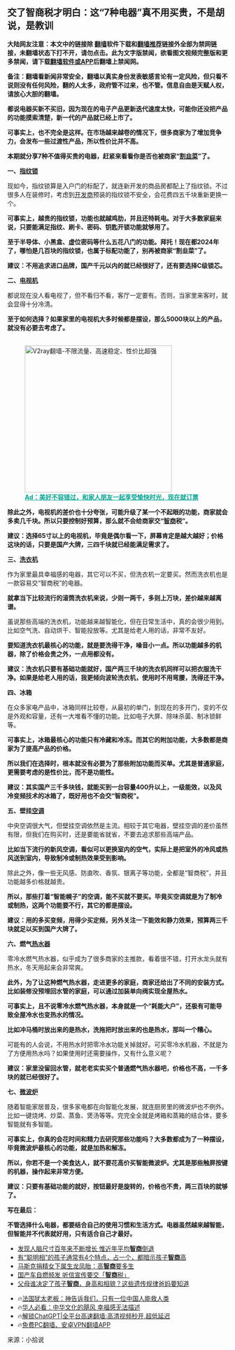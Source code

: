  <!-- 面包屑导航 --> <h2>交了智商税才明白：这“7种电器”真不用买贵，不是胡说，是教训</h2> <p class="notice"><b>大陆网友注意：本文中的链接除 <a href="https://github.com/bannedbook/fanqiang" >翻墙</a>软件下载和<a href="https://github.com/killgcd/justmysocks/blob/master/README.md">翻墙推荐</a>链接外全部为禁网链接，未翻墙状态下打不开，请勿点击。此为文字版禁闻，欲看图文视频完整版和更多禁闻，请下载<a href="https://github.com/bannedbook/fanqiang">翻墙软件或APP</a>后翻墙上禁闻网。</p><p>备注：翻墙看新闻非常安全，翻墙以真实身份发表敏感言论有一定风险，但只看不说则没有任何风险，翻的人太多，政府管不过来，也不管。信息自由是天赋人权，请放心大胆的翻墙。</b></p>  <div class="entry"> <p><strong>都说电器买新不买旧，因为现在的电子产品更新迭代速度太快，可能你还没把产品的功能摸索清楚，新一代的产品就已经上市了。</strong></p> <p><strong>可事实上，也不完全是这样。在市场越来越卷的情况下，很多商家为了增加竞争力，会发布一些过渡性产品，所以性价比并不高。</strong></p> <p><strong>本期就分享7种不值得买贵的电器，赶紧来看看你是否也被商家“<a href="https://www.bannedbook.org/bnews/tag/%E5%89%B2%E9%9F%AD%E8%8F%9C/" class="st_tag internal_tag" rel="tag" title="标签 割韭菜 下的日志">割韭菜</a>”了。</strong></p> <p><strong>一、<a href="https://www.bannedbook.org/bnews/tag/%E6%8C%87%E7%BA%B9%E9%94%81/" class="st_tag internal_tag" rel="tag" title="标签 指纹锁 下的日志">指纹锁</a></strong></p> <p>现如今，指纹锁算是入户门的标配了，就连新开发的商品房都配上了指纹锁。不过很多人在装修时，考虑到<a href="https://www.bannedbook.org/bnews/tag/%e5%bc%80%e5%8f%91%e5%95%86/" class="st_tag internal_tag" rel="tag" title="标签 开发商 下的日志">开发商</a>预装的指纹锁不安全，会花费四五千块重新更换一个。</p> <p><strong>可事实上，越贵的指纹锁，功能也就越鸡肋，并且还特耗电。对于大多数家庭来说，只要能满足指纹、刷卡、密码、钥匙开锁功能就够用了。</strong></p> <p><strong>至于半导体、小黑盒、虚位密码等什么五花八门的功能。拜托！现在都2024年了，哪怕是几百块的指纹锁，也属于标配功能了，别再被商家“割韭菜”了。</strong></p> <p><strong>建议：不用追求进口品牌，国产千元以内的就已经很好了，还有要选择C级锁芯。</strong></p> <p><strong>二、<a href="https://www.bannedbook.org/bnews/tag/%E7%94%B5%E8%A7%86%E6%9C%BA/" class="st_tag internal_tag" rel="tag" title="标签 电视机 下的日志">电视机</a></strong></p> <p>都说现在没人看电视了，但不看归不看，客厅一定要有。否则，当家里来客时，就会显得十分冷清。</p> <p><strong>至于如何选择？如果家里的电视机大多时候都是摆设，那么5000块以上的产品，就没有必要去考虑了。</strong></p><figure id="shenyun-figure"> <br/><a href="https://github.com/bannedbook/fanqiang/wiki/V2ray%E6%9C%BA%E5%9C%BA"><img src="https://raw.githubusercontent.com/bannedbook/fanqiang/master/v2ss/images/v2free.jpg" width="336" alt="V2ray翻墙-不限流量、高速稳定、性价比超强"></a><br/> <figcaption><strong style="cursor:pointer;text-decoration:underline;color:#00a191" onclick="window.open('https://zh-cn.shenyun.com/tickets?utm_source=bannedbook.org')">Ad：美好不容错过，和家人朋友一起享受愉快时光，现在就订票</strong></figcaption> </figure> <p><strong>除此之外，电视机的差价也十分夸张，可能升级了某一个不起眼的功能，商家就会多卖几千块。所以只要控制好预算，那么就不会给商家交“<a href="https://www.bannedbook.org/bnews/tag/%e6%99%ba%e5%95%86/" class="st_tag internal_tag" rel="tag" title="标签 智商 下的日志">智商</a>税”。</strong></p> <p><strong>建议：选择65寸以上的电视机，毕竟是偶尔看一下，屏幕肯定是越大越好；价格这块的话，只要是国产大牌，三四千块就已经能满足需求了。</strong></p> <p><strong>三、<a href="https://www.bannedbook.org/bnews/tag/%e6%b4%97%e8%a1%a3%e6%9c%ba/" class="st_tag internal_tag" rel="tag" title="标签 洗衣机 下的日志">洗衣机</a></strong></p> <p>作为家里最具幸福感的电器，其它可以不买，但洗衣机一定要买。然而洗衣机也是一款容易交“智商税”的电器。</p> <p><strong>就拿当下比较流行的滚筒洗衣机来说，少则一两千，多则上万块，差价越来越离谱。</strong></p> <p>虽说那些高端的洗衣机，功能越来越智能化，但在日常生活中，真的会很少用到。比如空气洗、自动烘干、智能投放等。尤其是给老人用的话，非常不友好。</p> <p><strong>要知道洗衣机最核心的功能，就是要洗得干净，噪音小一点。所以功能越多的机器，除了价格会贵之外，一点用都没有。</strong></p> <p><strong>建议：洗衣机只要有基础功能就好，国产两三千块的洗衣机同样可以把衣服洗干净。如果是给老人用的话，我更倾向波轮洗衣机，使用时不用弯腰，洗得还干净。</strong></p> <p><strong>四、冰箱</strong></p> <p>在众多家电产品中，冰箱同样比较卷，从最初的单门，到现在的多开门，变的不仅是外观和容量，还有一大堆看不懂的功能。比如电子大屏、除味杀菌、制冰锁鲜等。</p> <p><strong>可事实上，冰箱最核心的功能只有冷藏和冷冻。而其它的附加功能，大多数都是商家为了提高产品的价格。</strong></p>  <p><strong>所以我们在选择时，根本就没有必要为了那些附加功能而买单。尤其是普通家庭，更需要考虑的是性价比，而不是功能性。</strong></p> <p><strong>建议：其实国产三千多块钱，就能买到一台容量400升以上，一级能效，以及风冷变频技术的冰箱了，既好用也不会交“智商税”。</strong></p> <p><strong>五、壁挂<a href="https://www.bannedbook.org/bnews/tag/%E7%A9%BA%E8%B0%83/" class="st_tag internal_tag" rel="tag" title="标签 空调 下的日志">空调</a></strong></p> <p>中央空调很大气，但壁挂空调依然是主流。相较于其它电器，壁挂空调的差价虽然有限，但我们在购买时，还是要能省就省，不要去追求那些高端产品。</p> <p><strong>比如当下流行的新风空调，看似可以更换室内的空气，实际上是把室外的冷风或热风送到室内，导致制冷或制热效果受到影响。</strong></p> <p>除此之外，像一些无风感、防直吹、香氛、银离子等功能，全都是“智商税”，并且功能越多价格就越贵。</p> <p><strong>所以，那些打着“智能幌子”的空调，能不买就不要买。毕竟买空调就是为了制冷或制热，这两个功能要不行，其它的都是摆设。</strong></p> <p><strong>建议：用的多买变频，用得少买定频，另外关注一下能效和静力效果，预算两三千块就足以买到国产大牌了。</strong></p> <p><strong>六、燃气<a href="https://www.bannedbook.org/bnews/tag/%E7%83%AD%E6%B0%B4%E5%99%A8/" class="st_tag internal_tag" rel="tag" title="标签 热水器 下的日志">热水器</a></strong></p> <p>零冷水燃气热水器，似乎成为了很多商家的主推款，看着很不错，打开水龙头就有热水，冬天用起来会非常爽。</p> <p><strong>此外，为了让这种燃气热水器，走进更多的家庭，商家还给出了不同的安装方式。比如装修没预埋回水管的家庭，可以通过加装单向阀实现全屋热水。</strong></p>  <p><strong>可事实上，且不说零冷水燃气热水器，本身就是一个“耗能大户”，还极有可能导致全屋冷水也变热水的情况。</strong></p> <p><strong>比如冲马桶时放出来的是热水，洗拖把时放出来的也是热水，那叫一个糟心。</strong></p> <p>可能有的人会说，不用热水时把零冷水功能关掉就好。可买零冷水机器，不就是为了方便用热水吗？如果使用时还需要操作，又有什么意义呢？</p> <p><strong>建议：家里没留回水管，就老老实实买个普通燃气热水器吧，价格也不高，一千多块的就已经很好了。</strong></p> <p><strong>七、<a href="https://www.bannedbook.org/bnews/tag/%E5%BE%AE%E6%B3%A2%E7%82%89/" class="st_tag internal_tag" rel="tag" title="标签 微波炉 下的日志">微波炉</a></strong></p> <p>随着智能家居普及，很多家电都在向智能化发展，就连厨房里的微波炉也不例外。比如一键烧烤、炒菜、蒸鱼、煲汤等等。完完全全就是烤箱和蒸箱的结合体，要多智能就有多智能。</p> <p><strong>可事实上，你真的会花时间和精力去研究那些功能吗？大多数都成为了一种摆设，毕竟微波炉最核心的功能，就是加热和解冻。</strong></p> <p><strong>所以，你若不是一个美食达人，就不要花高价买智能微波炉。尤其是那些触屏按键的机器，操作起来非常方便。</strong></p> <p><strong>建议：只要有基础功能的就好，按钮最好是旋转的，价格也不贵，两三百块的就够了。</strong></p> <p><strong>写在最后：</strong></p> <p><strong>不管选择什么电器，都要结合自己的使用习惯和生活方式。电器虽然越来越智能，但智能并不代表就好用，只有适合自己才最好。</strong></p>  <!--<div id="taboola-mid-1"></div>--><ul class='op-related-articles' title='相关阅读'> <li><a href='https://www.bannedbook.org/bnews/cnnews/20240330/2019100.html' target='_blank'>发现人脑尺寸百年来不断增长 惟近年平均<b>智商</b>倒退</a></li> <li><a href='https://www.bannedbook.org/bnews/lifebaike/20240306/2009500.html' target='_blank'>有“聪明相”的孩子通常有4个特点，占一个，都暗示孩子<b>智商</b>高</a></li> <li><a href='https://www.bannedbook.org/bnews/cnnews/20240221/2003424.html' target='_blank'>马斯克捐精女下属生龙凤胎：高<b>智商</b>要多生</a></li> <li><a href='https://www.bannedbook.org/bnews/ccpdope/20240220/2003218.html' target='_blank'>国产车自燃频发 听信宣传要交「<b>智商</b>税」</a></li> <li><a href='https://www.bannedbook.org/bnews/lifebaike/20240209/1998898.html' target='_blank'>父母谁决定了孩子<b>智商</b>，身高和相貌？这些遗传规律爸妈要知道</a></li> </ul> <ul class="texttj"> <li>🔥<a href="https://www.bannedbook.org/bnews/ssgc/20230219/1850782.html" target="_blank">法国犹太老板：神告诉我们，只有一位中国人能救人类</a></li> <li>🔥<a href="https://www.bannedbook.org/bnews/comments/20220220/1694796.html" target="_blank">华人必看：中华文化的飓风 幸福感无法描述</a></li> <li>🔥<a href="https://github.com/bannedbook/fanqiang/wiki/V2ray%E6%9C%BA%E5%9C%BA" target="_blank">解锁ChatGPT|全平台高速翻墙:高清视频秒开,超低延迟</a></li> <li>🔥<a href="https://github.com/bannedbook/fanqiang/wiki/%E7%A6%81%E9%97%BB%E7%BD%91%E5%AE%89%E5%8D%93%E7%BF%BB%E5%A2%99%E6%96%B0%E9%97%BBAPP" target="_blank">免费PC翻墙、安卓VPN翻墙APP</a></li> </ul><p class="src-info">来源：小拾说 </p><a name='sharetosocial'></a> <div style="margin-bottom:5px;padding-bottom:5px;clear:both"> <div id="archive-pix-1" class="banner-ads"> <!-- AuctionX Display platform tag START --> <div id="27602x728x90x621x_ADSLOT1" clicktrack="%%CLICK_URL_ESC%%"></div>  <!-- AuctionX Display platform tag END --> </div> <div id="archive-pix-2" class="banner-ads"> <!-- AuctionX Display platform tag START --> <div id="27556x300x250x621x_ADSLOT1" clicktrack="%%CLICK_URL_ESC%%" style="margin:0 auto;text-align:center"></div>  <!-- AuctionX Display platform tag END --> </div> </div>  <div id="archive-pix-1" class="banner-ads"> <!-- AuctionX Display platform tag START --> <div id="27603x728x90x621x_ADSLOT1" clicktrack="%%CLICK_URL_ESC%%"></div>  <!-- AuctionX Display platform tag END --> </div> </div><!--END ENTRY--> 